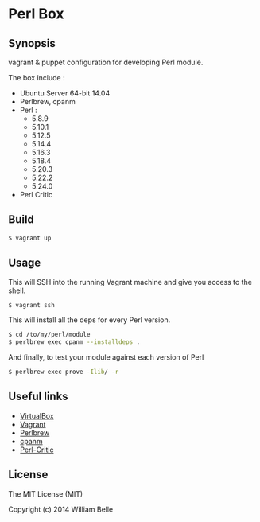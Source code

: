 Perl Box
========

Synopsis
--------

vagrant &amp; puppet configuration for developing Perl module.

The box include :

* Ubuntu Server 64-bit 14.04
* Perlbrew, cpanm
* Perl :
  * 5.8.9
  * 5.10.1
  * 5.12.5
  * 5.14.4
  * 5.16.3
  * 5.18.4
  * 5.20.3
  * 5.22.2
  * 5.24.0
* Perl Critic

Build
-----

```bash
$ vagrant up
```

Usage
-----

This will SSH into the running Vagrant machine and give you access to the shell.

```bash
$ vagrant ssh
```

This will install all the deps for every Perl version.

```bash
$ cd /to/my/perl/module
$ perlbrew exec cpanm --installdeps .
```

And finally, to test your module against each version of Perl

```bash
$ perlbrew exec prove -Ilib/ -r
```

Useful links
------------

* [VirtualBox][1]
* [Vagrant][2]
* [Perlbrew][3]
* [cpanm][4]
* [Perl-Critic][5]

License
-------

The MIT License (MIT)

Copyright (c) 2014 William Belle


[1]: https://www.virtualbox.org/
[2]: http://www.vagrantup.com/
[3]: http://perlbrew.pl/
[4]: http://search.cpan.org/dist/App-cpanminus/bin/cpanm
[5]: http://search.cpan.org/~petdance/Perl-Critic/lib/Perl/Critic.pm
